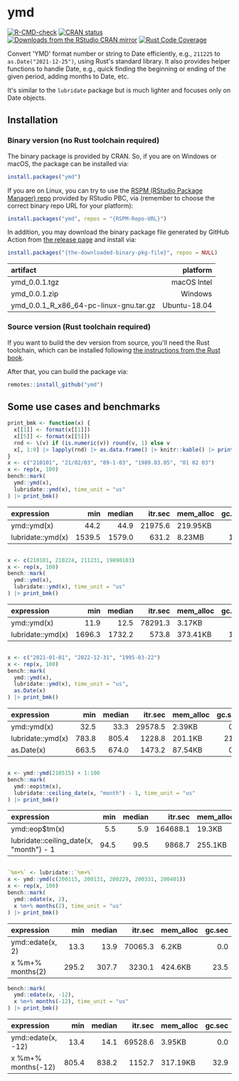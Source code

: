
<!-- README.md is generated from README.Rmd. Please edit that file -->
# ymd

<!-- badges: start -->
[![R-CMD-check](https://github.com/shrektan/ymd/workflows/R-CMD-check/badge.svg)](https://github.com/shrektan/ymd/actions) [![CRAN status](https://www.r-pkg.org/badges/version/ymd)](https://CRAN.R-project.org/package=ymd) [![Downloads from the RStudio CRAN mirror](https://cranlogs.r-pkg.org/badges/ymd)](https://cran.r-project.org/package=ymd) [![Rust Code Coverage](https://coveralls.io/repos/github/shrektan/ymd/badge.svg?branch=main)](https://coveralls.io/github/shrektan/ymd?branch=main) <!-- badges: end -->

Convert 'YMD' format number or string to Date efficiently, e.g., `211225` to `as.Date("2021-12-25")`, using Rust's standard library. It also provides helper functions to handle Date, e.g., quick finding the beginning or ending of the given period, adding months to Date, etc.

It's similar to the `lubridate` package but is much lighter and focuses only on Date objects.

## Installation

### Binary version (no Rust toolchain required)

The binary package is provided by CRAN. So, if you are on Windows or macOS, the package can be installed via:

``` r
install.packages("ymd")
```

If you are on Linux, you can try to use the [RSPM (RStudio Package Manager) repo](https://packagemanager.rstudio.com) provided by RStudio PBC, via (remember to choose the correct binary repo URL for your platform):

``` r
install.packages("ymd", repos = "{RSPM-Repo-URL}")
```

In addition, you may download the binary package file generated by GitHub Action from [the release page](https://github.com/shrektan/ymd/releases) and install via:

``` r
install.packages("{the-downloaded-binary-pkg-file}", repos = NULL)
```

| artifact                                   |      platform|
|:-------------------------------------------|-------------:|
| ymd\_0.0.1.tgz                             |   macOS Intel|
| ymd\_0.0.1.zip                             |       Windows|
| ymd\_0.0.1\_R\_x86\_64-pc-linux-gnu.tar.gz |  Ubuntu-18.04|

### Source version (Rust toolchain required)

If you want to build the dev version from source, you'll need the Rust toolchain, which can be installed following [the instructions from the Rust book](https://doc.rust-lang.org/book/ch01-01-installation.html).

After that, you can build the package via:

``` r
remotes::install_github("ymd")
```

## Some use cases and benchmarks

``` r
print_bmk <- function(x) {
  x[[1]] <- format(x[[1]])
  x[[5]] <- format(x[[5]])
  rnd <- \(v) if (is.numeric(v)) round(v, 1) else v
  x[, 1:9] |> lapply(rnd) |> as.data.frame() |> knitr::kable() |> print()
}
x <- c("210101", "21/02/03", "89-1-03", "1989.03.05", "01 02 03")
x <- rep(x, 100)
bench::mark(
  ymd::ymd(x),
  lubridate::ymd(x), time_unit = "us"
) |> print_bmk()
```

| expression        |     min|  median|  itr.sec| mem\_alloc |  gc.sec|  n\_itr|  n\_gc|  total\_time|
|:------------------|-------:|-------:|--------:|:-----------|-------:|-------:|------:|------------:|
| ymd::ymd(x)       |    44.2|    44.9|  21975.6| 219.95KB   |     0.0|   10000|      0|     455049.8|
| lubridate::ymd(x) |  1539.5|  1579.0|    631.2| 8.23MB     |    17.5|     289|      8|     457833.8|

``` r

x <- c(210101, 210224, 211231, 19890103)
x <- rep(x, 100)
bench::mark(
  ymd::ymd(x),
  lubridate::ymd(x), time_unit = "us"
) |> print_bmk()
```

| expression        |     min|  median|  itr.sec| mem\_alloc |  gc.sec|  n\_itr|  n\_gc|  total\_time|
|:------------------|-------:|-------:|--------:|:-----------|-------:|-------:|------:|------------:|
| ymd::ymd(x)       |    11.9|    12.5|  78291.3| 3.17KB     |     0.0|   10000|      0|     127728.0|
| lubridate::ymd(x) |  1696.3|  1732.2|    573.8| 373.41KB   |    19.6|     264|      9|     460098.1|

``` r

x <- c("2021-01-01", "2022-12-31", "1995-03-22")
x <- rep(x, 100)
bench::mark(
  ymd::ymd(x),
  lubridate::ymd(x), time_unit = "us",
  as.Date(x)
) |> print_bmk()
```

| expression        |    min|  median|  itr.sec| mem\_alloc |  gc.sec|  n\_itr|  n\_gc|  total\_time|
|:------------------|------:|-------:|--------:|:-----------|-------:|-------:|------:|------------:|
| ymd::ymd(x)       |   32.5|    33.3|  29578.5| 2.39KB     |     0.0|   10000|      0|     338082.9|
| lubridate::ymd(x) |  783.8|   805.4|   1228.8| 201.1KB    |    21.9|     562|     10|     457341.8|
| as.Date(x)        |  663.5|   674.0|   1473.2| 87.54KB    |     0.0|     737|      0|     500287.8|

``` r

x <- ymd::ymd(210515) + 1:100
bench::mark(
  ymd::eop$tm(x),
  lubridate::ceiling_date(x, "month") - 1, time_unit = "us"
) |> print_bmk()
```

| expression                               |   min|  median|   itr.sec| mem\_alloc |  gc.sec|  n\_itr|  n\_gc|  total\_time|
|:-----------------------------------------|-----:|-------:|---------:|:-----------|-------:|-------:|------:|------------:|
| ymd::eop$tm(x)                           |   5.5|     5.9|  164688.1| 19.3KB     |    16.5|    9999|      1|      60714.8|
| lubridate::ceiling\_date(x, "month") - 1 |  94.5|    99.5|    9868.7| 255.1KB    |    35.4|    4462|     16|     452137.0|

``` r

`%m+%` <- lubridate::`%m+%`
x <- ymd::ymd(c(200115, 200131, 200229, 200331, 200401))
x <- rep(x, 100)
bench::mark(
  ymd::edate(x, 2),
  x %m+% months(2), time_unit = "us"
) |> print_bmk()
```

| expression       |    min|  median|  itr.sec| mem\_alloc |  gc.sec|  n\_itr|  n\_gc|  total\_time|
|:-----------------|------:|-------:|--------:|:-----------|-------:|-------:|------:|------------:|
| ymd::edate(x, 2) |   13.3|    13.9|  70065.3| 6.2KB      |     0.0|   10000|      0|     142724.0|
| x %m+% months(2) |  295.2|   307.7|   3230.1| 424.6KB    |    23.5|    1513|     11|     468403.5|

``` r
bench::mark(
  ymd::edate(x, -12),
  x %m+% months(-12), time_unit = "us"
) |> print_bmk()
```

| expression         |    min|  median|  itr.sec| mem\_alloc |  gc.sec|  n\_itr|  n\_gc|  total\_time|
|:-------------------|------:|-------:|--------:|:-----------|-------:|-------:|------:|------------:|
| ymd::edate(x, -12) |   13.4|    14.1|  69528.6| 3.95KB     |     0.0|   10000|      0|     143825.7|
| x %m+% months(-12) |  805.4|   838.2|   1152.7| 317.19KB   |    32.9|     491|     14|     425964.9|
